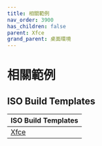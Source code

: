 ```yaml
---
title: 相關範例
nav_order: 3900
has_children: false
parent: Xfce
grand_parent: 桌面環境
---
```



# 相關範例


## ISO Build Templates

| ISO Build Templates |
| --- |
| [Xfce](https://github.com/samwhelp/ezarcher-adjustment/tree/main/project/ezarcher-adjustment-system/ezarcher-adjustment-iso-profile/recipe/template/20221030/adjust/Templates/Xfce-20221030) |
